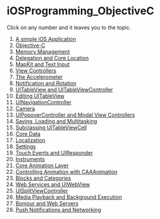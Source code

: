 # iOSProgramming_ObjectiveC

Click on any number and it leaves you to the topic.

1. [A simple iOS Application]()
2. [Objective-C]()
3. [Memory Management]()
4. [Delegation and Core Location]()
5. [MapKit and Text Input]()
7. [View Controllers]()
8. [The Accelerometer]()
9. [Notification and Rotation]()
10. [UITableView and UITableViewController]()
11. [Editing UITableView]()
12. [UINavigationController]()
13. [Camera]()
14. [UIPopoverController and Modal View Controllers]()
15. [Saving, Loading and Multitasking]()
16. [Subclassing UITableViewCell]()
17. [Core Data]()
18. [Localization]()
19. [Settings]()
20. [Touch Events and UIResponder]()
21. [Instruments]()
22. [Core Animation Layer]()
23. [Controlling Animation with CAAAnimation]()
24. [Blocks and Categories]()
25. [Web Services and UIWebView]()
26. [UISplitViewController]()
27. [Media Playback and Background Execution]()
28. [Bonjour and Web Servers]()
29. [Push Notifications and Networking]()

